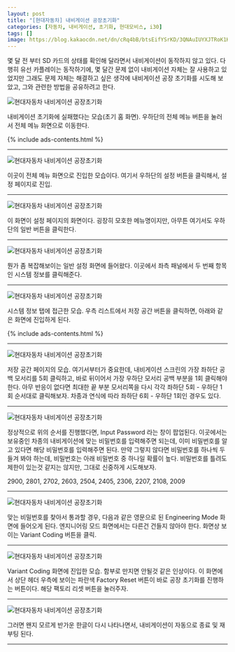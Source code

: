 ```yaml
---
layout: post
title: "[현대자동차] 내비게이션 공장초기화"
categories: [자동차, 내비게이션, 초기화, 현대모비스, i30]
tags: []
image: https://blog.kakaocdn.net/dn/cRq4bB/btsEifYSrKD/3QNAuIUYXJTRoK1K44yKCK/img.jpg
---
```


몇 달 전 부터 SD 카드의 상태를 확인해 달라면서 내비게이션이 동작하지 않고 있다. 다행히 유선 카플레이는 동작하기에, 몇 달간 문제 없이 내비게이션 자체는 잘 사용하고 있었지만 그래도 문제 자체는 해결하고 싶은 생각에 내비게이션 공장 초기화를 시도해 보았고, 그와 관련한 방법을 공유하려고 한다.

![현대자동차 내비게이션 공장초기화](https://blog.kakaocdn.net/dn/cRq4bB/btsEifYSrKD/3QNAuIUYXJTRoK1K44yKCK/img.jpg)

내비게이션 초기화에 실패했다는 모습(초기 홈 화면). 우하단의 전체 메뉴 버튼을 눌러서 전체 메뉴 화면으로 이동한다.

{% include ads-contents.html %}

---

![현대자동차 내비게이션 공장초기화](https://blog.kakaocdn.net/dn/vRy2f/btsEhl6uzG1/utj8BCIlIkOgvtOSSXVFyk/img.jpg)

이곳이 전체 메뉴 화면으로 진입한 모습이다. 여기서 우하단의 설정 버튼을 클릭해서, 설정 페이지로 진입.

---

![현대자동차 내비게이션 공장초기화](https://blog.kakaocdn.net/dn/WrnPL/btsEj8EKVFl/GAnhii3OHuqn7EFOvqpml1/img.jpg)

이 화면이 설정 페이지의 화면이다. 굉장히 모호한 메뉴명이지만, 아무튼 여기서도 우하단의 일반 버튼을 클릭한다.

---

![현대자동차 내비게이션 공장초기화](https://blog.kakaocdn.net/dn/xGbUK/btsEfmR6lTu/Cxxn4YlAg8g6TqxW2SBZA1/img.jpg)

뭔가 좀 복잡해보이는 일반 설정 화면에 들어왔다. 이곳에서 좌측 패널에서 두 번째 항목인 시스템 정보를 클릭해준다.

---

![현대자동차 내비게이션 공장초기화](https://blog.kakaocdn.net/dn/c2PUy2/btsEkhazwik/H0NrTt4ac1zvNWKehOUTd0/img.jpg)

시스템 정보 탭에 접근한 모습. 우측 리스트에서 저장 공간 버튼을 클릭하면, 아래와 같은 화면에 진입하게 된다.

{% include ads-contents.html %}

---

![현대자동차 내비게이션 공장초기화](https://blog.kakaocdn.net/dn/wYtOh/btsEkvmfsw3/cFw4FWi4oc650oQdwGTeo1/img.jpg)

저장 공간 페이지의 모습. 여기서부터가 중요한데, 내비게이션 스크린의 가장 좌하단 공백 모서리를 5회 클릭하고, 바로 뒤이어서 가장 우하단 모서리 공백 부분을 1회 클릭해야 한다. 아무 반응이 없다면 최대한 끝 부분 모서리쪽을 다시 각각 좌하단 5회 - 우하단 1회 순서대로 클릭해보자. 차종과 연식에 따라 좌하단 6회 - 우하단 1회인 경우도 있다.

---

![현대자동차 내비게이션 공장초기화](https://blog.kakaocdn.net/dn/bQg2Cr/btsEiAhulEz/KjzCTsXXl9TMx9LOSfIjOK/img.jpg)

정상적으로 위의 순서를 진행했다면, Input Password 라는 창이 팝업된다. 이곳에서는 보유중인 차종의 내비게이션에 맞는 비밀번호를 입력해주면 되는데, 이미 비밀번호를 알고 있다면 해당 비밀번호를 입력해주면 된다. 만약 그렇지 않다면 비밀번호를 하나씩 두들겨 봐야 하는데, 비밀번호는 아래 비밀번호 중 하나일 확률이 높다. 비밀번호를 틀려도 제한이 있는것 같지는 않지만, 그대로 신중하게 시도해보자.

2900, 2801, 2702, 2603, 2504, 2405, 2306, 2207, 2108, 2009

---

![현대자동차 내비게이션 공장초기화](https://blog.kakaocdn.net/dn/mfq5q/btsEhzwA01O/uga8ZJQLU6wv022rPJuL2k/img.jpg)

맞는 비밀번호를 찾아서 통과할 경우, 다음과 같은 영문으로 된 Engineering Mode 화면에 들어오게 된다. 엔지니어링 모드 화면에서는 다른건 건들지 않아야 한다. 화면상 보이는 Variant Coding 버튼을 클릭.

---

![현대자동차 내비게이션 공장초기화](https://blog.kakaocdn.net/dn/n3Yb3/btsEiUmCDCr/8AYxutqWqg0xAUGV5WImtK/img.jpg)

Variant Coding 화면에 진입한 모습. 함부로 만지면 안될것 같은 인상이다. 이 화면에서 상단 헤더 우측에 보이는 파란색 Factory Reset 버튼이 바로 공장 초기화를 진행하는 버튼이다. 해당 팩토리 리셋 버튼을 눌러주자.

---

![현대자동차 내비게이션 공장초기화](https://blog.kakaocdn.net/dn/chJ93P/btsEjUfBwKx/EQsTqYWf8eZBKBHG9R9GiK/img.jpg)

그러면 왠지 모르게 반가운 한글이 다시 나타나면서, 내비게이션이 자동으로 종료 및 재부팅 된다.

---
